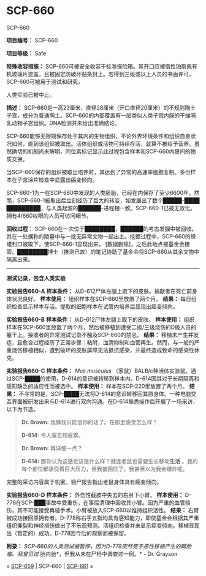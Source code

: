 # SCP-660
                        




SCP-660



**项目编号：**  SCP-660

**项目等级：**  Safe

**特殊收容措施：**  SCP-660可被安全收容于标准保险箱。其开口应被惰性珀斯佩有机玻璃片遮盖，且被固定防破坏贴条封上。若得到三级或以上人员的书面许可，SCP-660可被用于测试和研究。

人类实验已被中止。

**描述：**  SCP-660是一高23厘米，直径28厘米（开口直径20厘米）的不规则陶土子宫，成分为普通陶土。SCP-660的内部覆盖有一层类似人类子宫内膜的干燥哺乳动物子宫组织。DNA检测并未给出准确结论。

SCP-660能够无限期保存处于其内的生物组织，不论外界环境条件和组织自身状况如何，直到该组织被取出。活体组织或活物可持续存活，就算不被给予营养。虽然确切的机制尚未解明，同位素标记显示此过程包含样本和SCP-660内膜间的物质交换。

当SCP-660保存的组织被取出培养时，其达到了异常的高速率细胞复制。多份样本在子宫涂片检查中显露出癌变倾向。

SCP-660-1为一在SCP-660中发现的人类胚胎，已经在内保存了至少6600年。然而，SCP-660-1被取出后立刻经历了巨大的转变，如发展出了数个█████-████ █████████，与人类起源的██████-进程相一致。SCP-660-1已被无效化。拥有4/660权限的人员可访问细节。

**回收过程：** SCP-660在一次位于████████，██████的考古发掘中被回收。其在一处据称的陵墓中与一批无异常文物一起出土。挖掘过程中，SCP-660的蜂蜡封口被取下，使SCP-660-1显现出来。 [数据删除]，之后此地点被基金会接管。████████博士（推测已故）的笔记协助了基金会将SCP-660从其余文物中隔离出来。


---

**测试记录，包含人类实验** 

**实验报告660-A** 
**样本条件：**  从D-612尸体左腿上取下的皮肤。捐献者在死亡前身体状况良好。
**样本使用：**  组织样本在SCP-660里放置了两个月。
**结果：**  每日组织检查显示样本存活。提取的细胞样本在试管内培养后显现出癌变倾向。

**实验报告660-B** 
**样本条件：**  从D-612尸体左腿上取下的皮肤。
**样本使用：**  组织样本在SCP-660里放置了两个月，然后被移植到遭受二级/三级烧伤的D级人员的躯干上。接收者的异常测试记录不触及SCP-660的禁忌。
**结果：**  移植未产生并发症，且愈合过程经历了正常步骤：粘附，血清抑制和血管再生。然而，与一般的严重烧伤移植相似，遭到破坏的皮肤屏障无法抵抗感染，并最终造成致命的感染性休克。

**实验报告660-C** 
**样本条件：**  *Mus musculus* （家鼠）BALB/c种活体实验鼠。通过SCP-████的使用，D-614的意识被转移到样本内。D-614因其对于长期隔离和感知缺乏的适应性而被选中。
**样本使用：**  样本在SCP-220里放置了两个月。
**结果：**  不寻常的是，SCP-████无法将D-614的意识转移回其原身体。一种电脑交互界面被研发出来与D-614进行双向沟通。在D-614熟悉操作后开展了一场采访，以下为节选。


> **Dr. Brown:**  我猜我只能信你的话了。在那里感觉怎么样？
> 
> **D-614:**  令人窒息和疲累。
> 
> **Dr. Brown:**  再详细一点？
> 
> **D-614:**  那你认为这感觉该是什么样？就连老鼠也需要生长移动**生活** 。我的每个部位都承受着巨大压力，但我被困住了。我甚至以为我会爆炸呢。
> 

完整的采访内容属于机密。验尸报告指出老鼠身体具有癌变倾向。

**实验报告660-D** 
**样本条件：**  外伤性截肢中失去的右肘下小臂。
**样本使用：**  D-778在SCP-███事故中受重伤，在事后清理中回收其小臂。因为严重的血管损伤，其不可能接受再植手术。小臂被放入SCP-660以维持组织活性。
**结果：**  右臂被成功接回原拥有者。D-778称右手五指均具有感知能力，即使基金会根据其严重组织撕裂和神经损伤做出了不乐观预测。活组织检查并未显示癌变倾向。移植显现出（暂定的）成功。D-778因今后的观察而被保留。

**附录：**  *SCP-660的人类测试被暂停，因为D-778突然死于恶性移植产生的畸胎瘤。我曾见过* 胎内胎*，但我从未在尸检中调查过一例。*  - Dr. Grayson



« [SCP-659](/scp-659) | SCP-660 | [SCP-661](/scp-661) »





                    